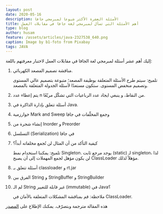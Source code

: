 ```yaml
---
layout: post
date: 2020-05-16
description: الأسئلة العشرة الأكثر شيوعا لمبرمجي جافا
title: أهم الأسئلة التي تسأل لمبرمجي لغة جافا في مقابلات العمل
type: blog
author: husam
feature: /assets/articles/java-2327538_640.png
caption: Image by b1-foto from Pixabay
tags: JAVA
---
```


إليك أهم عشر أسئلة لمبرمجي لغة الجافا في مقابلات العمل لاختبار معرفتهم باللغة:


1. مناقشة تصميم المصعد الكهربائي.

    تلميح: سيتم طرح الأسئلة المتعلقة بوظيفة المصعد؛ متبوعة بتصميم عالي المستوى وتصميم منخفض المستوى. ستكون مستعدًا لأسئلة الجدولة المتعلقة بالمصعد.

2. يتم إعطاء عدد n من النقاط، و ينبغي ايجاد عدد الرباعيات التي تشكّل مربّعًا.

3. أسئلة تتعلق بإدارة الذاكرة في Java.

4. خوارزمية Mark and Sweep وجمع المخلّفات في جافا

5. إنشاء شجرة من Inorder و Preorder

6. التسلسل (Serialization) في جافا

7. كيفية التأكد من أن المثال لن تُجمع مخلفاته أبداً؟

    تلميح: يمكننا استخدام نمط Singleton. يوجد مرجع ثابت (static) لـ singleton، لذا لن يكون مؤهل لجمع المهملات إلى أن يصبح ClassLoader مؤهلاً لذلك.

8. أسئلة تتعلق بـ classloader و rt.jar

9. الفرق بين String و StringBuffer و StringBuilder

10. لم الـ String غير قابلة للتغيير (immutable) في Java؟

    ملاحظة: قم بمناقشة المشكلات المتعلقة بالأمان في ClassLoader.

هذه المقالة مترجمة وبتصرّف. يمكنك الإطلاع على [المصدر](https://www.geeksforgeeks.org/10-important-interview-questions/)

